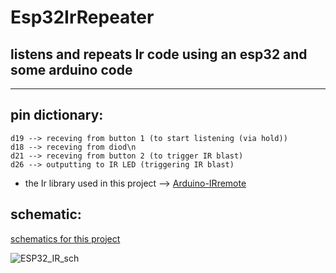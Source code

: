 # Esp32IrRepeater

## listens and repeats Ir code using an esp32 and some arduino code

---

## pin dictionary:
```
d19 --> receving from button 1 (to start listening (via hold))
d18 --> receving from diod\n
d21 --> receving from button 2 (to trigger IR blast)
d26 --> outputting to IR LED (triggering IR blast)
```

- the Ir library used in this project --> [Arduino-IRremote](https://github.com/Arduino-IRremote/Arduino-IRremote)

## schematic:
[schematics for this project](schematic/)

![ESP32_IR_sch](https://user-images.githubusercontent.com/57007730/188317314-0702bd84-12a0-4374-9dfc-1e52af56db75.png)
